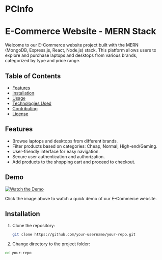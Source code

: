 # PCInfo

# E-Commerce Website - MERN Stack

Welcome to our E-Commerce website project built with the MERN (MongoDB, Express.js, React, Node.js) stack. This platform allows users to explore and purchase laptops and desktops from various brands, categorized by type and price range.

## Table of Contents

- [Features](#features)
- [Installation](#installation)
- [Usage](#usage)
- [Technologies Used](#technologies-used)
- [Contributing](#contributing)
- [License](#license)

## Features

- Browse laptops and desktops from different brands.
- Filter products based on categories: Cheap, Normal, High-end/Gaming.
- User-friendly interface for easy navigation.
- Secure user authentication and authorization.
- Add products to the shopping cart and proceed to checkout.

## Demo

[![Watch the Demo](https://link-to-demo-screenshot.com)](https://link-to-demo-video.com)

Click the image above to watch a quick demo of our E-Commerce website.

## Installation

1. Clone the repository:

   ```bash
   git clone https://github.com/your-username/your-repo.git

2. Change directory to the project folder:

  ```bash
  cd your-repo

